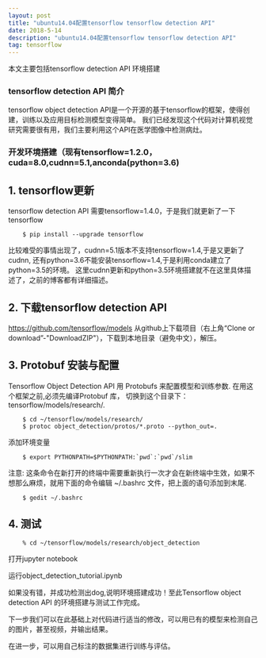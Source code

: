 ```yaml
---
layout: post
title: "ubuntu14.04配置tensorflow tensorflow detection API"
date: 2018-5-14
description: "ubuntu14.04配置tensorflow tensorflow detection API"
tag: tensorflow 
--- 
```


本文主要包括tensorflow detection API 环境搭建

### tensorflow detection API 简介

tensorflow object detection API是一个开源的基于tensorflow的框架，使得创建，训练以及应用目标检测模型变得简单。
我们已经发现这个代码对计算机视觉研究需要很有用，我们主要利用这个API在医学图像中检测病灶。

### 开发环境搭建（现有tensorflow=1.2.0，cuda=8.0,cudnn=5.1,anconda(python=3.6)

## 1. tensorflow更新
tensorflow detection API 需要tensorflow=1.4.0，于是我们就更新了一下tensorflow

        $ pip install --upgrade tensorflow

比较难受的事情出现了，cudnn=5.1版本不支持tensorflow=1.4,于是又更新了cudnn, 还有python=3.6不能安装tensorflow=1.4,于是利用conda建立了python=3.5的环境。
这里cudnn更新和python=3.5环境搭建就不在这里具体描述了，之前的博客都有详细描述。

## 2. 下载tensorflow detection API

<a target="_blank" href="https://github.com/tensorflow/models/"> https://github.com/tensorflow/models </a>
从github上下载项目（右上角“Clone or download”-"DownloadZIP"），下载到本地目录（避免中文），解压。

## 3. Protobuf 安装与配置

 Tensorflow Object Detection API 用 Protobufs 来配置模型和训练参数. 在用这个框架之前,必须先编译Protobuf 库，
 切换到这个目录下： tensorflow/models/research/.

        $ cd ~/tensorflow/models/research/
        $ protoc object_detection/protos/*.proto --python_out=.
        
 添加环境变量
        
        $ export PYTHONPATH=$PYTHONPATH:`pwd`:`pwd`/slim

注意: 这条命令在新打开的终端中需要重新执行一次才会在新终端中生效，如果不想那么麻烦，就用下面的命令编辑 ~/.bashrc 文件，把上面的语句添加到末尾.

        $ gedit ~/.bashrc

## 4. 测试

        % cd ~/tensorflow/models/research/object_detection

打开jupyter notebook

运行object_detection_tutorial.ipynb

如果没有错，并成功检测出dog,说明环境搭建成功！至此Tensorflow object detection API 的环境搭建与测试工作完成。

下一步我们可以在此基础上对代码进行适当的修改，可以用已有的模型来检测自己的图片，甚至视频，并输出结果。

在进一步，可以用自己标注的数据集进行训练与评估。

